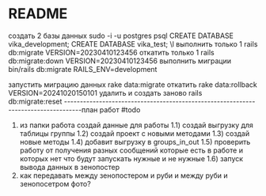 # README
создать 2 базы данных
sudo -i -u postgres
psql
CREATE DATABASE vika_development;
CREATE DATABASE vika_test;
\l
выполнить только 1
rails db:migrate VERSION=20230410123456
откатить только 1
rails db:migrate:down VERSION=20230410123456
выполнить миграции
bin/rails db:migrate RAILS_ENV=development

запустить миграцию данных rake data:migrate
откатить rake data:rollback VERSION=20241020150101
удалить и создать заново rails db:migrate:reset
-----------------------------------------------------------------------------------план работ #todo
1) из папки работа создай данные для работы
1.1) создай выгрузку для таблицы группы
1.2) создай проект с новыми методами
1.3) создай новые методы
1.4) добавит выгрузку в groups_in_out
1.5) проверить работу от получения разных сообщений которые есть в работе и которых нет что будут запускать нужные и не нужные
1.6) запуск вывода данных в зенопостер
2) как передавать между зенопостером и руби и между руби и зенопосетром фото?
